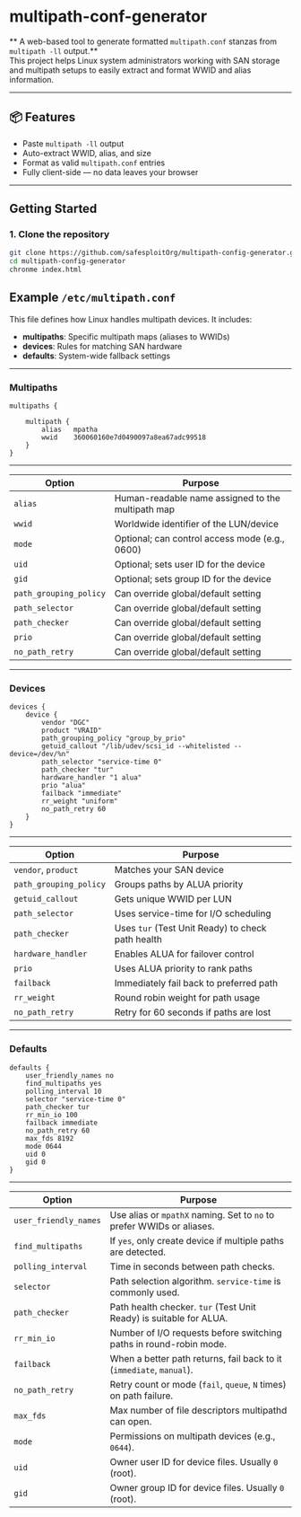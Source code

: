 # multipath-conf-generator

** A web-based tool to generate formatted `multipath.conf` stanzas from `multipath -ll` output.**  
This project helps Linux system administrators working with SAN storage and multipath setups to easily extract and format WWID and alias information.

---

## 📦 Features

- Paste `multipath -ll` output
- Auto-extract WWID, alias, and size
- Format as valid `multipath.conf` entries
- Fully client-side — no data leaves your browser

---

## Getting Started

### 1. Clone the repository

```bash
git clone https://github.com/safesploitOrg/multipath-config-generator.git
cd multipath-config-generator
chronme index.html
```

## Example `/etc/multipath.conf`

This file defines how Linux handles multipath devices. It includes:

- **multipaths**: Specific multipath maps (aliases to WWIDs)
- **devices**: Rules for matching SAN hardware
- **defaults**: System-wide fallback settings

---

### Multipaths

```text
multipaths {

    multipath {
        alias   mpatha
        wwid    360060160e7d0490097a8ea67adc99518
    }
}
```

---

| Option   | Purpose                                          |
|----------|--------------------------------------------------|
| `alias`  | Human-readable name assigned to the multipath map |
| `wwid`   | Worldwide identifier of the LUN/device            |
| `mode`   | Optional; can control access mode (e.g., 0600)    |
| `uid`    | Optional; sets user ID for the device             |
| `gid`    | Optional; sets group ID for the device            |
| `path_grouping_policy` | Can override global/default setting |
| `path_selector`        | Can override global/default setting |
| `path_checker`         | Can override global/default setting |
| `prio`                | Can override global/default setting |
| `no_path_retry`       | Can override global/default setting |

---

### Devices

```text
devices {
    device {
        vendor "DGC"
        product "VRAID"
        path_grouping_policy "group_by_prio"
        getuid_callout "/lib/udev/scsi_id --whitelisted --device=/dev/%n"
        path_selector "service-time 0"
        path_checker "tur"
        hardware_handler "1 alua"
        prio "alua"
        failback "immediate"
        rr_weight "uniform"
        no_path_retry 60
    }
}
```

---

| Option               | Purpose                                             |
|----------------------|-----------------------------------------------------|
| `vendor`, `product`  | Matches your SAN device                             |
| `path_grouping_policy` | Groups paths by ALUA priority                     |
| `getuid_callout`     | Gets unique WWID per LUN                            |
| `path_selector`      | Uses service-time for I/O scheduling                |
| `path_checker`       | Uses `tur` (Test Unit Ready) to check path health   |
| `hardware_handler`   | Enables ALUA for failover control                   |
| `prio`               | Uses ALUA priority to rank paths                    |
| `failback`           | Immediately fail back to preferred path             |
| `rr_weight`          | Round robin weight for path usage                   |
| `no_path_retry`      | Retry for 60 seconds if paths are lost              |

---

### Defaults

```text
defaults {
    user_friendly_names no
    find_multipaths yes
    polling_interval 10
    selector "service-time 0"
    path_checker tur
    rr_min_io 100
    failback immediate
    no_path_retry 60
    max_fds 8192
    mode 0644
    uid 0
    gid 0
}
```

---

| Option               | Purpose                                                                 |
|----------------------|-------------------------------------------------------------------------|
| `user_friendly_names` | Use alias or `mpathX` naming. Set to `no` to prefer WWIDs or aliases.  |
| `find_multipaths`     | If `yes`, only create device if multiple paths are detected.           |
| `polling_interval`    | Time in seconds between path checks.                                   |
| `selector`            | Path selection algorithm. `service-time` is commonly used.             |
| `path_checker`        | Path health checker. `tur` (Test Unit Ready) is suitable for ALUA.     |
| `rr_min_io`           | Number of I/O requests before switching paths in round-robin mode.     |
| `failback`            | When a better path returns, fail back to it (`immediate`, `manual`).   |
| `no_path_retry`       | Retry count or mode (`fail`, `queue`, `N` times) on path failure.      |
| `max_fds`             | Max number of file descriptors multipathd can open.                    |
| `mode`                | Permissions on multipath devices (e.g., `0644`).                       |
| `uid`                 | Owner user ID for device files. Usually `0` (root).                    |
| `gid`                 | Owner group ID for device files. Usually `0` (root).                   |
